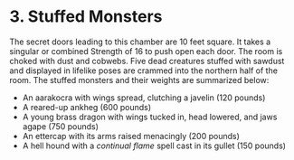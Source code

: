 # 3. Stuffed Monsters

The secret doors leading to this chamber are 10 feet square. It takes a singular or combined Strength of 16 to push open each door. The room is choked with dust and cobwebs. Five dead creatures stuffed with sawdust and displayed in lifelike poses are crammed into the northern half of the room. The stuffed monsters and their weights are summarized below:

- An aarakocra with wings spread, clutching a javelin (120 pounds)
- A reared-up ankheg (600 pounds)
- A young brass dragon with wings tucked in, head lowered, and jaws agape (750 pounds)
- An ettercap with its arms raised menacingly (200 pounds)
- A hell hound with a *continual flame* spell cast in its gullet (150 pounds)